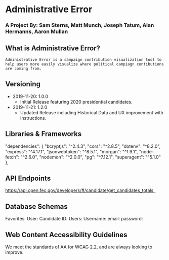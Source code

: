 # Administrative Error
### A Project By: **Sam Sterns, Matt Munch, Joseph Tatum, Alan Hermanns, Aaron Mullan**

## What is Administrative Error?
    Administrative Error is a campaign contribution visualization tool to help users more easily visualize where political campiagn contibutions are coming from.

## Versioning
 - 2019-11-20: 1.0.0
     - Initial Release featuring 2020 presidential candidates.
 - 2019-11-21: 1.2.0
     - Updated Release including Historical Data and UX improvement with instructions.

## Libraries & Frameworks
"dependencies": {
    "bcryptjs": "^2.4.3",
    "cors": "^2.8.5",
    "dotenv": "^8.2.0",
    "express": "^4.17.1",
    "jsonwebtoken": "^8.5.1",
    "morgan": "^1.9.1",
    "node-fetch": "^2.6.0",
    "nodemon": "^2.0.0",
    "pg": "^7.12.1",
    "superagent": "^5.1.0"
  },

## API Endpoints
https://api.open.fec.gov/developers/#/candidate/get_candidates_totals_

## Database Schemas
Favorites:
    User:
    Candidate ID:
Users:
    Username:
    email:
    password:

## Web Content Accessibility Guidelines 
We meet the standards of AA for WCAG 2.2, and are always looking to improve. 
